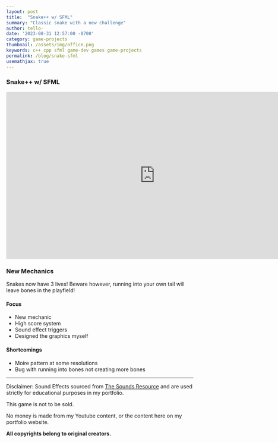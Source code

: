 ```yaml
---
layout: post
title:  "Snake++ w/ SFML"
summary: "Classic snake with a new challenge"
author: tello-
date: '2023-08-31 12:57:00 -0700'
category: game-projects
thumbnail: /assets/img/office.png
keywords: c++ cpp sfml game-dev games game-projects
permalink: /blog/snake-sfml
usemathjax: true
---
```


### **Snake++ w/ SFML**


<iframe width="800" height="450" src="https://www.youtube.com/embed/DtEGNMsFRR8?si=DV5msCV0-Xeq4_Iy" title="YouTube video player" frameborder="0" allow="accelerometer; autoplay; clipboard-write; encrypted-media; gyroscope; picture-in-picture; web-share" allowfullscreen></iframe>

### New Mechanics

<p>Snakes now have 3 lives! Beware however, running into your own tail will leave bones in the playfield!</p>

#### Focus

- New mechanic
- High score system
- Sound effect triggers
- Designed the graphics myself

#### Shortcomings

- Moire pattern at some resolutions
- Bug with running into bones not creating more bones


---

Disclaimer: 
Sound Effects sourced from [The Sounds Resource](https://www.sounds-resource.com/) and are used strictly for educational purposes in my portfolio. 

This game is not to be sold. 

No money is made from my Youtube content, or the content here on my portfolio website.

**All copyrights belong to original creators.**